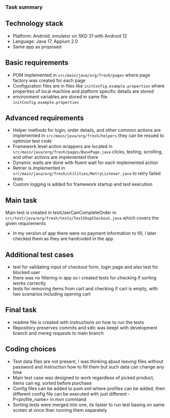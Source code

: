 ### Task summary

## Technology stack
- Platform: Android, emulator on SKD 31 with Android 12
- Language: Java 17, Appium 2.0
- Same app as proposed 

## Basic requirements
- POM implemented in `src/main/java/org/fresh/pages` where page factory was created for each page
- Configuration files are in files like `initConfig.example.properties` where properties of local machine and platform specific details are stored
- environment variables are stored in same file `initConfig.example.properties`

## Advanced requirements
- Helper methods for login, order details, and other common actions are implemented in `src/main/java/org/fresh/helpers` they can be resued to optimize test code
- Framework level action wrappers are located in `src/main/java/org/fresh/pages/BasePage.java` clicks, texting, scrolling, and other actions are implemented there
- Dynamic waits are done with fluent wait for each implemented action
- Retrier is implemented in `src/main/java/org/fresh/utilities/RetryListener.java` to retry failed tests
- Custom logging is added for framework startup and test execution


## Main task
Main test is created in testUserCanCompleteOrder in `src/test/java/org/fresh/tests/TestShopCheckout.java` which covers the given requirements
- In my version of app there were no payment information to fill, i later checked them as they are hardcoded in the app

## Additional test cases
- test for validating input of checkout form, login page and also test for blocked user
- there was no filtering in app so i created tests for checking if sorting works correctly
- tests for removing items from cart and checking if cart is empty, with two scenarios including opening cart

## Final task
- readme file is created with instructions on how to run the tests
- Repository preserves commits and sdlc was keept with development branch and mereg requests to main branch

## Coding choices

- Test data files are not present, I was thinking about leaving files without password and instruction how to fill them but such data can change any time
- Main test case was designed to work regardless of picked product, items can eg. sorted before purchase 
- Config files can be added to pom.xml where profiles can be added, then different config file can be executed with just different -P<profile_name> in mvn command
- Sorting tests were merged into one, its faster to run test basing on same screen at once than running them separately 